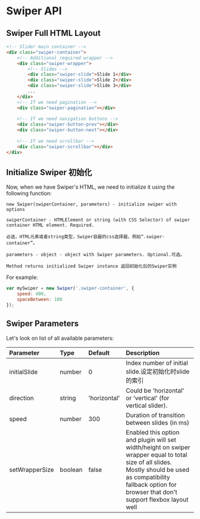Swiper API
==========

Swiper Full HTML Layout
----------------------
```html
<!-- Slider main container -->
<div class="swiper-container">
    <!-- Additional required wrapper -->
    <div class="swiper-wrapper">
        <!-- Slides -->
        <div class="swiper-slide">Slide 1</div>
        <div class="swiper-slide">Slide 2</div>
        <div class="swiper-slide">Slide 3</div>
        ...
    </div>
    <!-- If we need pagination -->
    <div class="swiper-pagination"></div>
    
    <!-- If we need navigation buttons -->
    <div class="swiper-button-prev"></div>
    <div class="swiper-button-next"></div>
    
    <!-- If we need scrollbar -->
    <div class="swiper-scrollbar"></div>
</div>
```

Initialize Swiper 初始化
------------------------
Now, when we have Swiper's HTML, we need to initialize it using the following function:

```
new Swiper(swiperContainer, parameters) - initialize swiper with options

swiperContainer - HTMLElement or string (with CSS Selector) of swiper container HTML element. Required.

必选，HTML元素或者string类型，Swiper容器的css选择器，例如“.swiper-container”。

parameters - object - object with Swiper parameters. Optional.可选。

Method returns initialized Swiper instance 返回初始化后的Swiper实例
```

For example:

```javascript
var mySwiper = new Swiper('.swiper-container', {
    speed: 400,
    spaceBetween: 100
});
```

Swiper Parameters
-----------------
Let's look on list of all available parameters:

|Parameter|Type|Default|Description|
|:-------|:---|:------|:-----------|
|initialSlide|number|0|Index number of initial slide.设定初始化时slide的索引|
|direction|string|'horizontal'|Could be 'horizontal' or 'vertical' (for vertical slider).|
|speed|number|300|Duration of transition between slides (in ms)|
|setWrapperSize|boolean|false|Enabled this option and plugin will set width/height on swiper wrapper equal to total size of all slides. Mostly should be used as compatibility fallback option for browser that don't support flexbox layout well|







